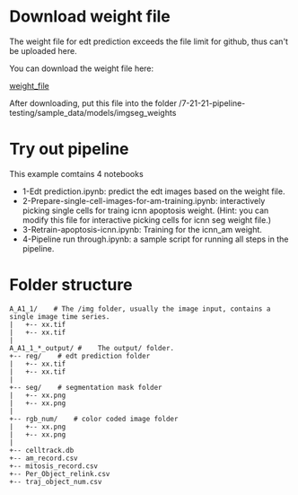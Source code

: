 # Download weight file
The weight file for edt prediction exceeds the file limit for github, thus can't be uploaded here. 

You can download the weight file here:

[weight_file](https://pitt-my.sharepoint.com/:u:/g/personal/huijing_pitt_edu/EQP32o-W8q5Kktpi47OebvoB3dAFw_ws3UeZkPH5qBfteA?e=dqZp4B)

After downloading, put this file into the folder /7-21-21-pipeline-testing/sample_data/models/imgseg_weights

# Try out pipeline

This example comtains 4 notebooks

- 1-Edt prediction.ipynb: predict the edt images based on the weight file. 
- 2-Prepare-single-cell-images-for-am-training.ipynb: interactively picking single cells for traing icnn apoptosis weight. (Hint: you can modify this file for interactive picking cells for icnn seg weight file.)
- 3-Retrain-apoptosis-icnn.ipynb: Training for the icnn_am weight.
- 4-Pipeline run through.ipynb: a sample script for running all steps in the pipeline. 

# Folder structure

```
A_A1_1/    # The /img folder, usually the image input, contains a single image time series.
|   +-- xx.tif
|   +-- xx.tif
|
A_A1_1_*_output/ #    The output/ folder.
+-- reg/    # edt prediction folder
|   +-- xx.tif
|   +-- xx.tif
|  
+-- seg/    # segmentation mask folder
|   +-- xx.png
|   +-- xx.png
|
+-- rgb_num/    # color coded image folder
|   +-- xx.png
|   +-- xx.png
|  
+-- celltrack.db 
+-- am_record.csv
+-- mitosis_record.csv
+-- Per_Object_relink.csv
+-- traj_object_num.csv
```
